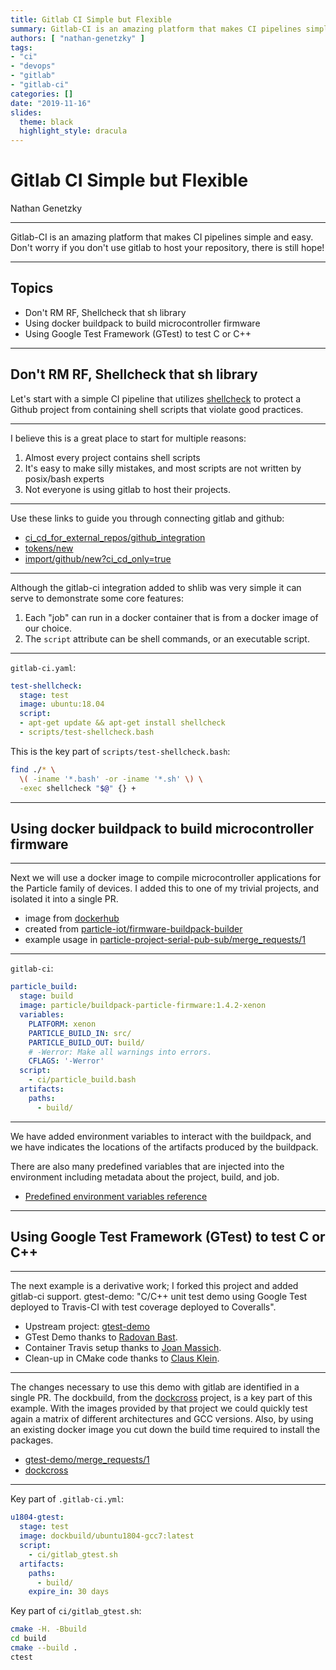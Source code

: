 ```yaml
---
title: Gitlab CI Simple but Flexible
summary: Gitlab-CI is an amazing platform that makes CI pipelines simple and easy.
authors: [ "nathan-genetzky" ]
tags:
- "ci"
- "devops"
- "gitlab"
- "gitlab-ci"
categories: []
date: "2019-11-16"
slides:
  theme: black
  highlight_style: dracula
---
```


# Gitlab CI Simple but Flexible

Nathan Genetzky

---

Gitlab-CI is an amazing platform that makes CI pipelines simple and easy.
Don't worry if you don't use gitlab to host your repository, there is still
hope!

---

## Topics

- Don't RM RF, Shellcheck that sh library
- Using docker buildpack to build microcontroller firmware
- Using Google Test Framework (GTest) to test C or C++

---

## Don't RM RF, Shellcheck that sh library

Let's start with a simple CI pipeline that utilizes [shellcheck][] to protect
a Github project from containing shell scripts that violate good practices.

---

I believe this is a great place to start for multiple reasons:

1. Almost every project contains shell scripts
2. It's easy to make silly mistakes, and most scripts are not written by
posix/bash experts
3. Not everyone is using gitlab to host their projects.

---

Use these links to guide you through connecting gitlab and github:

- [ci_cd_for_external_repos/github_integration](https://docs.gitlab.com/ee/ci/ci_cd_for_external_repos/github_integration.html)
- [tokens/new](https://github.com/settings/tokens/new)
- [import/github/new?ci_cd_only=true](https://gitlab.com/import/github/new?ci_cd_only=true)

---

Although the gitlab-ci integration added to shlib was very simple it can
serve to demonstrate some core features:

1. Each "job" can run in a docker container that is from a docker image of
our choice.
2. The `script` attribute can be shell commands, or an executable script.

---

`gitlab-ci.yaml`:

```yaml
test-shellcheck:
  stage: test
  image: ubuntu:18.04
  script:
  - apt-get update && apt-get install shellcheck
  - scripts/test-shellcheck.bash
```

This is the key part of `scripts/test-shellcheck.bash`:

```bash
find ./* \
  \( -iname '*.bash' -or -iname '*.sh' \) \
  -exec shellcheck "$@" {} +
```

---

## Using docker buildpack to build microcontroller firmware

---

Next we will use a docker image to compile microcontroller applications for
the Particle family of devices. I added this to one of my trivial projects,
and isolated it into a single PR.

- image from
[dockerhub](https://hub.docker.com/r/particle/buildpack-particle-firmware)
- created from
[particle-iot/firmware-buildpack-builder](https://github.com/particle-iot/firmware-buildpack-builder)
- example usage in
[particle-project-serial-pub-sub/merge_requests/1](https://gitlab.com/NGenetzky/particle-project-serial-pub-sub/merge_requests/1)

---

`gitlab-ci`:

```yaml
particle_build:
  stage: build
  image: particle/buildpack-particle-firmware:1.4.2-xenon
  variables:
    PLATFORM: xenon
    PARTICLE_BUILD_IN: src/
    PARTICLE_BUILD_OUT: build/
    # -Werror: Make all warnings into errors.
    CFLAGS: '-Werror'
  script:
    - ci/particle_build.bash
  artifacts:
    paths:
      - build/
```

---

We have added environment variables to interact with the buildpack, and we
have indicates the locations of the artifacts produced by the buildpack.

There are also many predefined variables that are injected into the
environment including metadata about the  project, build, and job.

- [Predefined environment variables reference](https://docs.gitlab.com/ee/ci/variables/predefined_variables.html)

---

## Using Google Test Framework (GTest) to test C or C++

---

The next example is a derivative work; I forked this project and added
gitlab-ci support. gtest-demo: "C/C++ unit test demo using Google Test
deployed to Travis-CI with test coverage deployed to Coveralls".

- Upstream project: [gtest-demo](https://github.com/bast/gtest-demo)
- GTest Demo thanks to [Radovan Bast](https://github.com/bast).
- Container Travis setup thanks to [Joan Massich](https://github.com/massich).
- Clean-up in CMake code thanks to [Claus Klein](https://github.com/ClausKlein).

---

The changes necessary to use this demo with gitlab are identified in a single
PR. The dockbuild, from the [dockcross][] project, is a key part of this
example. With the images provided by that project we could quickly test again
a matrix of different architectures and GCC versions. Also, by using an
existing docker image you cut down the build time required to install the
packages.

- [gtest-demo/merge_requests/1](https://gitlab.com/ngenetzky-dojofive/gtest-demo/merge_requests/1)
- [dockcross][]

---

Key part of `.gitlab-ci.yml`:

```yaml
u1804-gtest:
  stage: test
  image: dockbuild/ubuntu1804-gcc7:latest
  script:
    - ci/gitlab_gtest.sh
  artifacts:
    paths:
      - build/
    expire_in: 30 days
```

Key part of `ci/gitlab_gtest.sh`:

```bash
cmake -H. -Bbuild
cd build
cmake --build .
ctest
```

[shellcheck]: https://github.com/koalaman/shellcheck
[dockcross]: https://github.com/dockcross/dockcross
